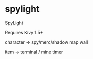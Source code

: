 spylight
========

SpyLight

Requires Kivy 1.5+

character -> spy/merc/shadow
map
wall

item -> terminal / mine
timer



